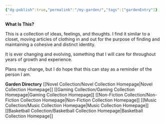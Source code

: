 ```yaml
---
{"dg-publish":true,"permalink":"/my-garden/","tags":["gardenEntry"]}
---
```


**What Is This?**

This is a collection of ideas, feelings, and thoughts. I find it similar to a closet, moving articles of clothing in and out for the purpose of finding and maintaining a cohesive and distinct identity.

It is ever changing and evolving, something that I will care for throughout years of growth and experience.

Plans may change, but I do hope that this can stay as a reminder of the person I am.

**Garden Directory**
[[Novel Collection/Novel Collection Homepage\|Novel Collection Homepage]]
[[Gaming Collection/Gaming Collection Homepage\|Gaming Collection Homepage]]
[[Non-Fiction Collection/Non-Fiction Collection Homepage\|Non-Fiction Collection Homepage]]
[[Music Collection/Music Collection Homepage\|Music Collection Homepage]]
[[Basketball Collection/Basketball Collection Homepage\|Basketball Collection Homepage]]